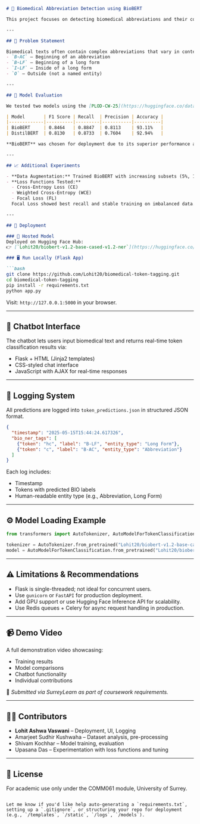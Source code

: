 
````markdown
# 🧬 Biomedical Abbreviation Detection using BioBERT

This project focuses on detecting biomedical abbreviations and their corresponding long forms in scientific text using token classification techniques. Developed as part of the **COMM061 NLP module** at the **University of Surrey**, the system identifies abbreviations and expansions using transformer models and serves them through an interactive chatbot.

---

## 📌 Problem Statement

Biomedical texts often contain complex abbreviations that vary in context and meaning. The goal of this project is to build a model that accurately tags abbreviations (AC) and long forms (LF) using BIO tagging format:
- `B-AC` – Beginning of an abbreviation
- `B-LF` – Beginning of a long form
- `I-LF` – Inside of a long form
- `O` – Outside (not a named entity)

---

## 🧪 Model Evaluation

We tested two models using the [PLOD-CW-25](https://huggingface.co/datasets/surrey-nlp/PLOD-CW-25) dataset:

| Model       | F1 Score | Recall  | Precision | Accuracy |
|-------------|----------|---------|-----------|----------|
| BioBERT     | 0.8464   | 0.8847  | 0.8113    | 93.11%   |
| DistilBERT  | 0.8130   | 0.8733  | 0.7604    | 92.94%   |

**BioBERT** was chosen for deployment due to its superior performance and domain-specific training.

---

## 📈 Additional Experiments

- **Data Augmentation:** Trained BioBERT with increasing subsets (5%, 10%, 15%) of the [PLODv2-filtered](https://huggingface.co/datasets/surrey-nlp/PLODv2-filtered) dataset for better generalization.
- **Loss Functions Tested:**
  - Cross-Entropy Loss (CE)
  - Weighted Cross-Entropy (WCE)
  - Focal Loss (FL)  
  Focal Loss showed best recall and stable training on imbalanced data.

---

## 🚀 Deployment

### 🔗 Hosted Model
Deployed on Hugging Face Hub:  
👉 [`Lohit20/biobert-v1.2-base-cased-v1.2-ner`](https://huggingface.co/Lohit20/biobert-v1.2-base-cased-v1.2-ner)

### 🖥️ Run Locally (Flask App)

```bash
git clone https://github.com/Lohit20/biomedical-token-tagging.git
cd biomedical-token-tagging
pip install -r requirements.txt
python app.py
````

Visit: `http://127.0.0.1:5000` in your browser.

---

## 💬 Chatbot Interface

The chatbot lets users input biomedical text and returns real-time token classification results via:

* Flask + HTML (Jinja2 templates)
* CSS-styled chat interface
* JavaScript with AJAX for real-time responses

---

## 🧾 Logging System

All predictions are logged into `token_predictions.json` in structured JSON format.

```json
{
  "timestamp": "2025-05-15T15:44:24.617326",
  "bio_ner_tags": [
    {"token": "hc", "label": "B-LF", "entity_type": "Long Form"},
    {"token": "c", "label": "B-AC", "entity_type": "Abbreviation"}
  ]
}
```

Each log includes:

* Timestamp
* Tokens with predicted BIO labels
* Human-readable entity type (e.g., Abbreviation, Long Form)

---

## ⚙️ Model Loading Example

```python
from transformers import AutoTokenizer, AutoModelForTokenClassification

tokenizer = AutoTokenizer.from_pretrained("Lohit20/biobert-v1.2-base-cased-v1.2-ner")
model = AutoModelForTokenClassification.from_pretrained("Lohit20/biobert-v1.2-base-cased-v1.2-ner")
```

---

## ⚠️ Limitations & Recommendations

* Flask is single-threaded; not ideal for concurrent users.
* Use `gunicorn` or `FastAPI` for production deployment.
* Add GPU support or use Hugging Face Inference API for scalability.
* Use Redis queues + Celery for async request handling in production.

---

## 📹 Demo Video

A full demonstration video showcasing:

* Training results
* Model comparisons
* Chatbot functionality
* Individual contributions

📁 *Submitted via SurreyLearn as part of coursework requirements.*

---

## 👨‍💻 Contributors

* **Lohit Ashwa Vaswani** – Deployment, UI, Logging
* Amarjeet Sudhir Kushwaha – Dataset analysis, pre-processing
* Shivam Kochhar – Model training, evaluation
* Upasana Das – Experimentation with loss functions and tuning

---

## 📄 License

For academic use only under the COMM061 module, University of Surrey.

```

Let me know if you'd like help auto-generating a `requirements.txt`, setting up a `.gitignore`, or structuring your repo for deployment (e.g., `/templates`, `/static`, `/logs`, `/models`).
```
